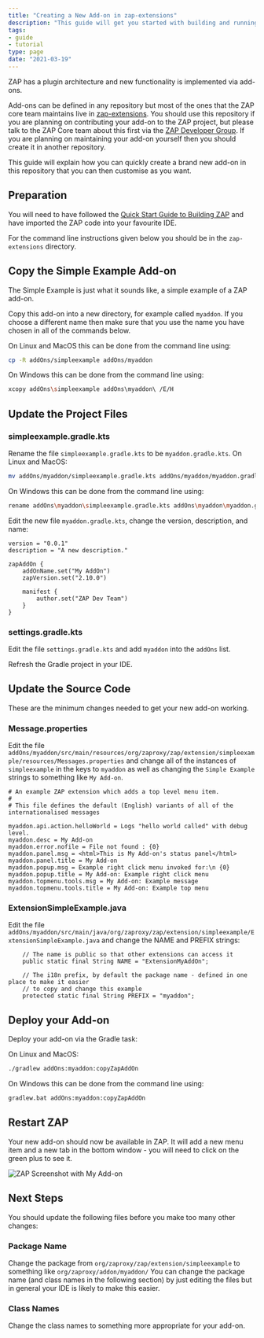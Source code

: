 ```yaml
---
title: "Creating a New Add-on in zap-extensions"
description: "This guide will get you started with building and running ZAP in the Eclipse IDE."
tags: 
- guide
- tutorial
type: page
date: "2021-03-19"
---
```


ZAP has a plugin architecture and new functionality is implemented via add-ons.

Add-ons can be defined in any repository but most of the ones that the ZAP core team maintains live in 
[zap-extensions](https://github.com/zaproxy/zap-extensions/).
You should use this repository if you are planning on contributing your add-on to the ZAP project, 
but please talk to the ZAP Core team about this first via the [ZAP Developer Group](https://groups.google.com/g/zaproxy-develop). 
If you are planning on maintaining your add-on yourself then you should create it in another repository.

This guide will explain how you can quickly create a brand new add-on in this repository that you can then customise as you want.

## Preparation
You will need to have followed the [Quick Start Guide to Building ZAP](../quick-start-build/) and have imported the ZAP code into your favourite IDE.

For the command line instructions given below you should be in the `zap-extensions` directory.

## Copy the Simple Example Add-on

The Simple Example is just what it sounds like, a simple example of a ZAP add-on.

Copy this add-on into a new directory, for example called `myaddon`. 
If you choose a different name then make sure that you use the name you have chosen in all of the commands below.

On Linux and MacOS this can be done from the command line using:
```bash
cp -R addOns/simpleexample addOns/myaddon
```
On Windows this can be done from the command line using:
```bash
xcopy addOns\simpleexample addOns\myaddon\ /E/H
```

## Update the Project Files

### simpleexample.gradle.kts

Rename the file `simpleexample.gradle.kts` to be `myaddon.gradle.kts`.
On Linux and MacOS:
```bash
mv addOns/myaddon/simpleexample.gradle.kts addOns/myaddon/myaddon.gradle.kts
```
On Windows this can be done from the command line using:
```bash
rename addOns\myaddon\simpleexample.gradle.kts addOns\myaddon\myaddon.gradle.kts
```
Edit the new file `myaddon.gradle.kts`, change the version, description, and name:
```
version = "0.0.1"
description = "A new description."

zapAddOn {
    addOnName.set("My AddOn")
    zapVersion.set("2.10.0")

    manifest {
        author.set("ZAP Dev Team")
    }
}
```

### settings.gradle.kts

Edit the file `settings.gradle.kts` and add `myaddon` into the `addOns` list.

Refresh the Gradle project in your IDE.

## Update the Source Code

These are the minimum changes needed to get your new add-on working. 

### Message.properties

Edit the file `addOns/myaddon/src/main/resources/org/zaproxy/zap/extension/simpleexample/resources/Messages.properties` 
and change all of the instances of `simpleexample` in the keys to `myaddon` as well as changing the `Simple Example` strings to something like `My Add-on`. 

```
# An example ZAP extension which adds a top level menu item. 
#
# This file defines the default (English) variants of all of the internationalised messages

myaddon.api.action.helloWorld = Logs "hello world called" with debug level.
myaddon.desc = My Add-on
myaddon.error.nofile = File not found : {0}
myaddon.panel.msg = <html>This is My Add-on's status panel</html>
myaddon.panel.title = My Add-on
myaddon.popup.msg = Example right click menu invoked for:\n {0}
myaddon.popup.title = My Add-on: Example right click menu
myaddon.topmenu.tools.msg = My Add-on: Example message
myaddon.topmenu.tools.title = My Add-on: Example top menu
```

### ExtensionSimpleExample.java

Edit the file `addOns/myaddon/src/main/java/org/zaproxy/zap/extension/simpleexample/ExtensionSimpleExample.java` and change the NAME and PREFIX strings:

```
    // The name is public so that other extensions can access it
    public static final String NAME = "ExtensionMyAddOn";

    // The i18n prefix, by default the package name - defined in one place to make it easier
    // to copy and change this example
    protected static final String PREFIX = "myaddon";
```

## Deploy your Add-on

Deploy your add-on via the Gradle task:

On Linux and MacOS:
```bash
./gradlew addOns:myaddon:copyZapAddOn
```
On Windows this can be done from the command line using:
```bash
gradlew.bat addOns:myaddon:copyZapAddOn
```

## Restart ZAP

Your new add-on should now be available in ZAP. It will add a new menu item and a new tab in the bottom window - you will need to click on the green plus to see it.

![ZAP Screenshot with My Add-on](/img/docs/developer/myaddon.png)

## Next Steps

You should update the following files before you make too many other changes:

### Package Name

Change the package from `org/zaproxy/zap/extension/simpleexample` to something like `org/zaproxy/addon/myaddon/`
You can change the package name (and class names in the following section) by just editing the files but in general your IDE is likely to make this easier.

### Class Names

Change the class names to something more appropriate for your add-on. 

